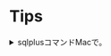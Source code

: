 # Tips

<details>
<summary>sqlplusコマンドMacで。</summary>

ORACLE公式サイトより、下記2つをダウンロード。

- instantclient-basic-macos.x64-12.2.0.1.0-2.zip
- instantclient-sqlplus-macos.x64-12.2.0.1.0-2.zip

`/usr/local/` に `oracle/` を作成して、そこに解凍したものを移動。  

`.zshrc` に下記を記述。

```zsh
# oracle
export ORACLE_HOME=/usr/local/oracle
export PATH=$PATH:$ORACLE_HOME/instantclient_12_2
```

sqlplusコマンドが使用できるようになりました。

</details>
